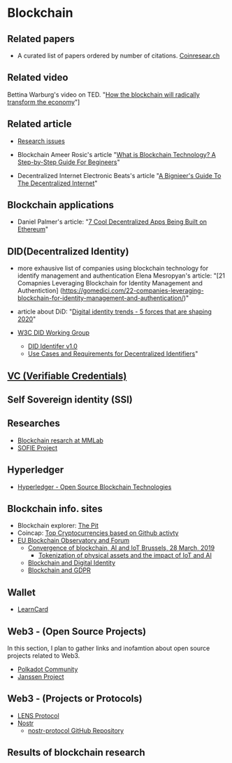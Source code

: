 # Blockchain

## Related papers 

* A curated list of papers ordered by number of citations. [Coinresear.ch](https://www.coinresear.ch/papers)  

## Related video

Bettina Warburg's video on TED. "[How the blockchain will radically transform the economy](https://www.ted.com/talks/bettina_warburg_how_the_blockchain_will_radically_transform_the_economy)"]

## Related article

* [Research issues](https://github.com/geunkim/blockchain/tree/master/ResearchIssues/README.md)

* Blockchain
Ameer Rosic's article "[What is Blockchain Technology? A Step-by-Step Guide For Begineers](https://blockgeeks.com/guides/what-is-blockchain-technology/)"

* Decentralized Internet
Electronic Beats's article
"[A Bignieer's Guide To The Decentralized Internet](https://www.electronicbeats.net/a-beginners-guide-to-the-decentralized-internet/)"

## Blockchain applications

* Daniel Palmer's article: "[7 Cool Decentralized Apps Being Built on Ethereum](https://www.coindesk.com/7-cool-decentralized-apps-built-ethereum)"

## DID(Decentralized Identity)

* more exhausive list of companies using blockchain technology for identify management and authentication
Elena Mesropyan's article: "[21 Comapnies Leveraging Blockchain for Identity Management and Authentiction]
(https://gomedici.com/22-companies-leveraging-blockchain-for-identity-management-and-authentication/)"

* article about DiD: "[Digital identity trends - 5 forces that are shaping 2020](https://www.gemalto.com/govt/identity/digital-identity-services/trends)"
* [W3C DID Working Group](https://www.w3.org/2019/did-wg/)
   - [DID Identifer v1.0](https://www.w3.org/TR/did-core/)
   - [Use Cases and Requirements for Decentralized Identifiers](https://w3.org/TR/did-use-cases/)"

## [VC (Verifiable Credentials)](Verifiable_Credentials/README.md)

## Self Sovereign identity (SSI)

## Researches 

* [Blockchain resarch at MMLab](https://mm.aueb.gr/blockchains/)
* [SOFIE Project](https://www.sofie-iot.eu/)

## Hyperledger 

* [Hyperledger - Open Source Blockchain Technologies](https://www.hyperledger.org)

## Blockchain info. sites

* Blockchain explorer: [The Pit](https://blockchain.com/explorer)
* Coincap: [Top Cryptocurrencies based on Github activty](https://coincodecap.com)
* [EU Blockchain Observatory and Forum](https://www.eublockchainforum.eu/)
   - [Convergence of blockchain, AI and IoT Brussels, 28 March, 2019](https://www.eublockchainforum.eu/reports)
      + [Tokenization of physical assets and the impact of IoT and AI](https://www.eublockchainforum.eu/sites/default/files/research-paper/convergence_of_blockchain_ai_and_iot_academic_2.pdf)
   - [Blockchain and Digital Identity](https://www.eublockchainforum.eu/reports/report_identity_v0.9.4.pdf)
   - [Blockchain and GDPR](https://www.eublockchainforum.eu/reports/20181016_report_gdpr.pdf)

## Wallet 

* [LearnCard](https://www.learncard.com/)


## Web3 - (Open Source Projects)

In this section, I plan to gather links and inofamtion about open source projects related to Web3.

* [Polkadot Community](https://polkadot.network/ecosystem/community/)
* [Janssen Project](https://gluu.org/janssen-project-linux-foundation/)


## Web3 - (Projects or Protocols)

* [LENS Protocol](https://docs.lens.xyz/docs)
* [Nostr](https://nostr.com/)
   - [nostr-protocol GitHub Repository](https://github.com/nostr-protocol/nostr)

## Results of blockchain research 
